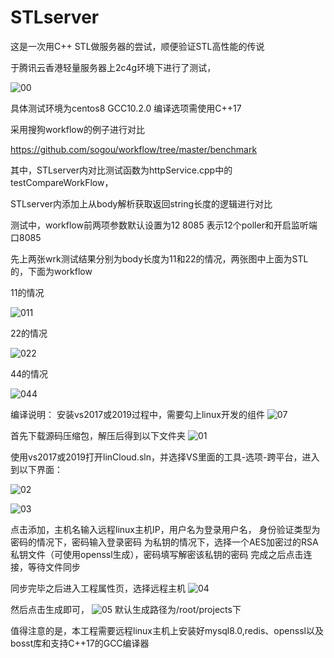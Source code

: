 # STLserver
这是一次用C++ STL做服务器的尝试，顺便验证STL高性能的传说

于腾讯云香港轻量服务器上2c4g环境下进行了测试，

![00](https://user-images.githubusercontent.com/20834575/133877843-1cb936da-0fdd-49ca-86cb-ba5094cbfae0.jpg)

具体测试环境为centos8  GCC10.2.0   编译选项需使用C++17  

采用搜狗workflow的例子进行对比

https://github.com/sogou/workflow/tree/master/benchmark

其中，STLserver内对比测试函数为httpService.cpp中的testCompareWorkFlow，

STLserver内添加上从body解析获取返回string长度的逻辑进行对比

测试中，workflow前两项参数默认设置为12  8085  表示12个poller和开启监听端口8085

先上两张wrk测试结果分别为body长度为11和22的情况，两张图中上面为STL的，下面为workflow

11的情况


![011](https://user-images.githubusercontent.com/20834575/133878189-e6def590-5fe4-443b-aa3f-2099168f4470.jpg)


22的情况

![022](https://user-images.githubusercontent.com/20834575/133878196-88eb2967-a087-4812-a580-67f8ea3d240f.jpg)


44的情况

![044](https://user-images.githubusercontent.com/20834575/133878752-7008f52a-9067-4915-9e30-7e92b82decd4.jpg)

编译说明：
安装vs2017或2019过程中，需要勾上linux开发的组件
![07](https://user-images.githubusercontent.com/20834575/135704938-afa9cfb2-4526-436c-9b19-9037fa3efcf1.jpg)


首先下载源码压缩包，解压后得到以下文件夹
![01](https://user-images.githubusercontent.com/20834575/135703908-e9029251-7c8d-4b46-b609-6b74e6f49b64.jpg)


使用vs2017或2019打开linCloud.sln，并选择VS里面的工具-选项-跨平台，进入到以下界面：

![02](https://user-images.githubusercontent.com/20834575/135703938-5c3e7b3b-d7ba-447c-b447-eb3d95f28227.jpg)

![03](https://user-images.githubusercontent.com/20834575/135703998-43b61f43-ead6-4783-8cd7-0d263ebed985.jpg)

点击添加，主机名输入远程linux主机IP，用户名为登录用户名，
身份验证类型为密码的情况下，密码输入登录密码
为私钥的情况下，选择一个AES加密过的RSA私钥文件（可使用openssl生成），密码填写解密该私钥的密码
完成之后点击连接，等待文件同步

同步完毕之后进入工程属性页，选择远程主机
![04](https://user-images.githubusercontent.com/20834575/135704036-7412a2a2-723d-48bc-8155-626c4631c66e.jpg)

然后点击生成即可，
![05](https://user-images.githubusercontent.com/20834575/135704054-6c0b67dd-3e8a-4a20-8d59-e762d1bf8219.jpg)
默认生成路径为/root/projects下


值得注意的是，本工程需要远程linux主机上安装好mysql8.0,redis、openssl以及bosst库和支持C++17的GCC编译器







